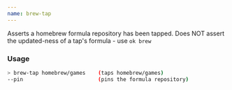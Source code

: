 ```yaml
---
name: brew-tap
---
```

Asserts a homebrew formula repository has been tapped. Does NOT assert the updated-ness of a tap's formula - use `ok brew`


### Usage

```bash
> brew-tap homebrew/games    (taps homebrew/games)
--pin                        (pins the formula repository)
```
